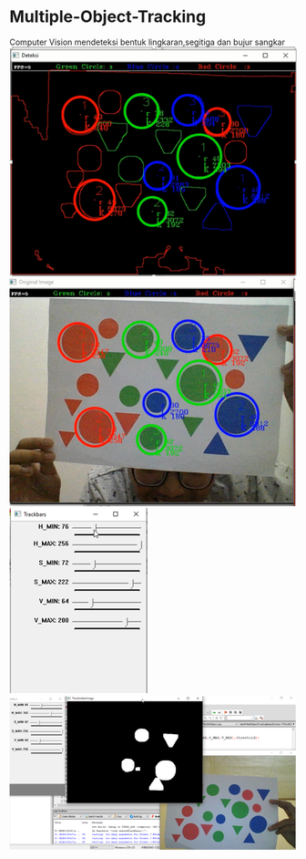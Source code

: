# Multiple-Object-Tracking

Computer Vision mendeteksi bentuk lingkaran,segitiga dan bujur sangkar
![alt text](https://github.com/bangkit-pambudi/Multiple-Object-Tracking/blob/main/Images/s1.PNG)
![alt text](https://github.com/bangkit-pambudi/Multiple-Object-Tracking/blob/main/Images/s2.PNG)
![alt text](https://github.com/bangkit-pambudi/Multiple-Object-Tracking/blob/main/Images/s3.PNG)
![alt text](https://github.com/bangkit-pambudi/Multiple-Object-Tracking/blob/main/Images/s4.PNG)
